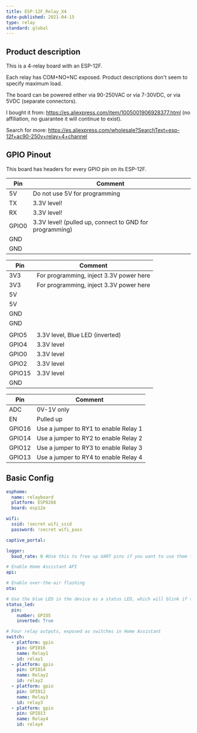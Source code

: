 ```yaml
---
title: ESP-12F_Relay_X4
date-published: 2021-04-15
type: relay
standard: global
---
```


## Product description

This is a 4-relay board with an ESP-12F.

Each relay has COM+NO+NC exposed. Product descriptions don't seem to specify maximum load.

The board can be powered either via 90-250VAC or via 7-30VDC, or via 5VDC (separate connectors).

I bought it from: https://es.aliexpress.com/item/1005001906928377.html (no affiliation, no guarantee it will continue to exist).

Search for more: https://es.aliexpress.com/wholesale?SearchText=esp-12f+ac90-250v+relay+4+channel

## GPIO Pinout

This board has headers for every GPIO pin on its ESP-12F.

| Pin   | Comment                                                 |
|-------|---------------------------------------------------------|
| 5V    | Do not use 5V for programming                           |
| TX    | 3.3V level!                                             |
| RX    | 3.3V level!                                             |
| GPIO0 | 3.3V level! (pulled up, connect to GND for programming) |
| GND   |                                                         |
| GND   |                                                         |

| Pin    | Comment                                 |
|--------|-----------------------------------------|
| 3V3    | For programming, inject 3.3V power here |
| 3V3    | For programming, inject 3.3V power here |
| 5V     |                                         |
| 5V     |                                         |
| GND    |                                         |
| GND    |                                         |
|        |                                         |
| GPIO5  | 3.3V level, Blue LED (inverted)         |
| GPIO4  | 3.3V level                              |
| GPIO0  | 3.3V level                              |
| GPIO2  | 3.3V level                              |
| GPIO15 | 3.3V level                              |
| GND    |                                         |

| Pin    | Comment                                 |
|--------|-----------------------------------------|
| ADC    | 0V-1V only                              |
| EN     | Pulled up                               |
| GPIO16 | Use a jumper to RY1 to enable Relay 1   |
| GPIO14 | Use a jumper to RY2 to enable Relay 2   |
| GPIO12 | Use a jumper to RY3 to enable Relay 3   |
| GPIO13 | Use a jumper to RY4 to enable Relay 4   |

## Basic Config

```yaml
esphome:
  name: relayboard
  platform: ESP8266
  board: esp12e

wifi:
  ssid: !secret wifi_ssid
  password: !secret wifi_pass

captive_portal:

logger:
  baud_rate: 0 #Use this to free up UART pins if you want to use them for something else

# Enable Home Assistant API
api:

# Enable over-the-air flashing
ota:

# Use the blue LED in the device as a status LED, which will blink if there are warnings (slow) or errors (fast)
status_led:
  pin:
    number: GPIO5
    inverted: True

# Four relay outputs, exposed as switches in Home Assistant
switch:
  - platform: gpio
    pin: GPIO16
    name: Relay1
    id: relay1
  - platform: gpio
    pin: GPIO14
    name: Relay2
    id: relay2
  - platform: gpio
    pin: GPIO12
    name: Relay3
    id: relay3
  - platform: gpio
    pin: GPIO13
    name: Relay4
    id: relay4
```
